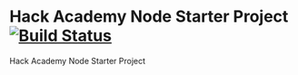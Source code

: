 # Hack Academy Node Starter Project [![Build Status](http://drone.rtp.raleigh.ibm.com/api/badge/github.ibm.com/FED/ha--node-starter/status.svg?branch=master)](http://drone.rtp.raleigh.ibm.com/github.ibm.com/FED/ha--node-starter)
Hack Academy Node Starter Project
